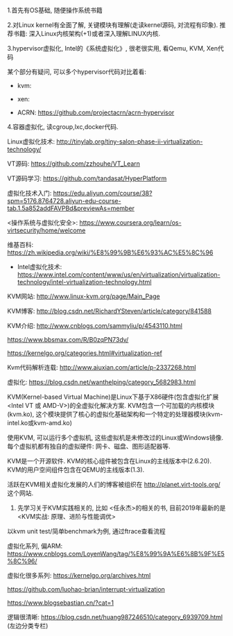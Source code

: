 1.首先有OS基础, 随便操作系统书籍

2.对Linux kernel有全面了解, 关键模块有理解(走读kernel源码, 对流程有印象). 推荐书籍: 深入Linux内核架构(+1)或者深入理解LINUX内核. 

3.hypervisor虚拟化, Intel的《系统虚拟化》, 很老很实用, 看Qemu, KVM, Xen代码

某个部分有疑问, 可以多个hypervisor代码对比着看:

* kvm: 

* xen: 

* ACRN: https://github.com/projectacrn/acrn-hypervisor

4.容器虚拟化, 读cgroup,lxc,docker代码. 

Linux虚拟化技术: http://tinylab.org/tiny-salon-phase-ii-virtualization-technology/

VT源码: https://github.com/zzhouhe/VT_Learn

VT源码学习: https://github.com/tandasat/HyperPlatform

虚拟化技术入门: https://edu.aliyun.com/course/38?spm=5176.8764728.aliyun-edu-course-tab.1.5a852addFAVPBd&previewAs=member

<操作系统与虚拟化安全>: https://www.coursera.org/learn/os-virtsecurity/home/welcome

维基百科: https://zh.wikipedia.org/wiki/%E8%99%9B%E6%93%AC%E5%8C%96

- Intel虚拟化技术: https://www.intel.com/content/www/us/en/virtualization/virtualization-technology/intel-virtualization-technology.html


KVM网站: http://www.linux-kvm.org/page/Main_Page

KVM博客: http://blog.csdn.net/RichardYSteven/article/category/841588


KVM介绍: http://www.cnblogs.com/sammyliu/p/4543110.html

https://www.bbsmax.com/R/B0zqPN73dv/


https://kernelgo.org/categories.html#virtualization-ref


Kvm代码解析连载: http://www.aiuxian.com/article/p-2337268.html

虚拟化: https://blog.csdn.net/wanthelping/category_5682983.html

KVM(Kernel-based Virtual Machine)是Linux下基于X86硬件(包含虚拟化扩展<Intel VT 或 AMD-V>)的全虚拟化解决方案. KVM包含一个可加载的内核模块(kvm.ko), 这个模块提供了核心的虚拟化基础架构和一个特定的处理器模块(kvm-intel.ko或kvm-amd.ko)

使用KVM, 可以运行多个虚拟机, 这些虚拟机是未修改过的Linux或Windows镜像. 每个虚拟机都有独自的虚拟硬件: 网卡、磁盘、图形适配器等. 

KVM是一个开源软件. KVM的核心组件被包含在Linux的主线版本中(2.6.20). KVM的用户空间组件包含在QEMU的主线版本(1.3). 

活跃在KVM相关虚拟化发展的人们的博客被组织在 http://planet.virt-tools.org/ 这个网站. 

1. 先学习关于KVM实践相关的, 比如 <任永杰>的相关的书, 目前2019年最新的是<KVM实战: 原理、进阶与性能调优>



以kvm unit test/简单benchmark为例, 通过ftrace查看流程

虚拟化系列, 偏ARM: https://www.cnblogs.com/LoyenWang/tag/%E8%99%9A%E6%8B%9F%E5%8C%96/

虚拟化很多系列: https://kernelgo.org/archives.html

https://github.com/luohao-brian/interrupt-virtualization

https://www.blogsebastian.cn/?cat=1

逻辑很清晰: https://blog.csdn.net/huang987246510/category_6939709.html (左边分类专栏)